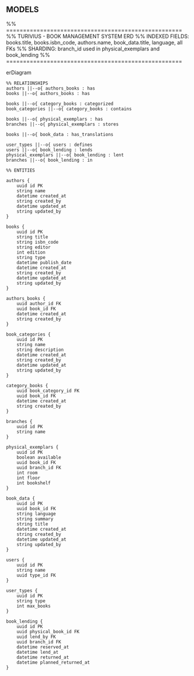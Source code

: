 ## MODELS
%% ====================================================
%% TURIVIUS - BOOK MANAGEMENT SYSTEM ERD
%% INDEXED FIELDS: books.title, books.isbn_code, authors.name, book_data.title, language, all FKs
%% SHARDING: branch_id used in physical_exemplars and book_lending
%% ====================================================

erDiagram

    %% RELATIONSHIPS
    authors ||--o{ authors_books : has
    books ||--o{ authors_books : has

    books ||--o{ category_books : categorized
    book_categories ||--o{ category_books : contains

    books ||--o{ physical_exemplars : has
    branches ||--o{ physical_exemplars : stores

    books ||--o{ book_data : has_translations

    user_types ||--o{ users : defines
    users ||--o{ book_lending : lends
    physical_exemplars ||--o{ book_lending : lent
    branches ||--o{ book_lending : in

    %% ENTITIES

    authors {
        uuid id PK
        string name
        datetime created_at
        string created_by
        datetime updated_at
        string updated_by
    }

    books {
        uuid id PK
        string title
        string isbn_code
        string editor
        int edition
        string type
        datetime publish_date
        datetime created_at
        string created_by
        datetime updated_at
        string updated_by
    }

    authors_books {
        uuid author_id FK
        uuid book_id FK
        datetime created_at
        string created_by
    }

    book_categories {
        uuid id PK
        string name
        string description
        datetime created_at
        string created_by
        datetime updated_at
        string updated_by
    }

    category_books {
        uuid book_category_id FK
        uuid book_id FK
        datetime created_at
        string created_by
    }

    branches {
        uuid id PK
        string name
    }

    physical_exemplars {
        uuid id PK
        boolean available
        uuid book_id FK
        uuid branch_id FK
        int room
        int floor
        int bookshelf
    }

    book_data {
        uuid id PK
        uuid book_id FK
        string language
        string summary
        string title
        datetime created_at
        string created_by
        datetime updated_at
        string updated_by
    }

    users {
        uuid id PK
        string name
        uuid type_id FK
    }

    user_types {
        uuid id PK
        string type
        int max_books
    }

    book_lending {
        uuid id PK
        uuid physical_book_id FK
        uuid lend_by FK
        uuid branch_id FK
        datetime reserved_at
        datetime lend_at
        datetime returned_at
        datetime planned_returned_at
    }
